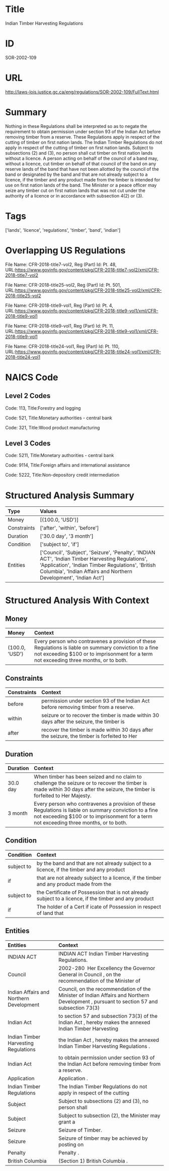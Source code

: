 # Title
Indian Timber Harvesting Regulations


# ID
SOR-2002-109

# URL
http://laws-lois.justice.gc.ca/eng/regulations/SOR-2002-109/FullText.html


# Summary
Nothing in these Regulations shall be interpreted so as to negate the requirement to obtain permission under section 93 of the  Indian Act  before removing timber from a reserve.
These Regulations apply in respect of the cutting of timber on first nation lands.
The  Indian Timber Regulations  do not apply in respect of the cutting of timber on first nation lands.
Subject to subsections (2) and (3), no person shall cut timber on first nation lands without a licence.
A person acting on behalf of the council of a band may, without a licence, cut timber on behalf of that council of the band on any reserve lands of the band that have not been allotted by the council of the band or designated by the band and that are not already subject to a licence, if the timber and any product made from the timber is intended for use on first nation lands of the band.
The Minister or a peace officer may seize any timber cut on first nation lands that was not cut under the authority of a licence or in accordance with subsection 4(2) or (3).


# Tags
['lands', 'licence', 'regulations', 'timber', 'band', 'indian']


# Overlapping US Regulations
File Name: CFR-2018-title7-vol2, Reg (Part) Id: Pt. 48, URL:https://www.govinfo.gov/content/pkg/CFR-2018-title7-vol2/xml/CFR-2018-title7-vol2

File Name: CFR-2018-title25-vol2, Reg (Part) Id: Pt. 501, URL:https://www.govinfo.gov/content/pkg/CFR-2018-title25-vol2/xml/CFR-2018-title25-vol2

File Name: CFR-2018-title9-vol1, Reg (Part) Id: Pt. 4, URL:https://www.govinfo.gov/content/pkg/CFR-2018-title9-vol1/xml/CFR-2018-title9-vol1

File Name: CFR-2018-title9-vol1, Reg (Part) Id: Pt. 11, URL:https://www.govinfo.gov/content/pkg/CFR-2018-title9-vol1/xml/CFR-2018-title9-vol1

File Name: CFR-2018-title24-vol1, Reg (Part) Id: Pt. 110, URL:https://www.govinfo.gov/content/pkg/CFR-2018-title24-vol1/xml/CFR-2018-title24-vol1




# NAICS Code
## Level 2 Codes
Code: 113, Title:Forestry and logging

Code: 521, Title:Monetary authorities - central bank

Code: 321, Title:Wood product manufacturing




## Level 3 Codes
Code: 5211, Title:Monetary authorities - central bank

Code: 9114, Title:Foreign affairs and international assistance

Code: 5222, Title:Non-depository credit intermediation







# Structured Analysis Summary
| Type        | Values                                                                                                                                                                                                                      |
|:------------|:----------------------------------------------------------------------------------------------------------------------------------------------------------------------------------------------------------------------------|
| Money       | [(100.0, 'USD')]                                                                                                                                                                                                            |
| Constraints | ['after', 'within', 'before']                                                                                                                                                                                               |
| Duration    | ['30.0 day', '3 month']                                                                                                                                                                                                     |
| Condition   | ['subject to', 'if']                                                                                                                                                                                                        |
| Entities    | ['Council', 'Subject', 'Seizure', 'Penalty', 'INDIAN ACT', 'Indian Timber Harvesting Regulations', 'Application', 'Indian Timber Regulations', 'British Columbia', 'Indian Affairs and Northern Development', 'Indian Act'] |


# Structured Analysis With Context
 


## Money
| Money          | Context                                                                                                                                                                                          |
|:---------------|:-------------------------------------------------------------------------------------------------------------------------------------------------------------------------------------------------|
| (100.0, 'USD') | Every person who contravenes a provision of these Regulations is liable on summary conviction to a fine not exceeding $100 or to imprisonment for a term not exceeding three months, or to both. |


## Constraints
| Constraints   | Context                                                                                     |
|:--------------|:--------------------------------------------------------------------------------------------|
| before        | permission under section 93 of the Indian Act before  removing timber from a reserve.       |
| within        | seizure or to recover the timber is made within 30 days after the seizure, the timber is    |
| after         | recover the timber is made within 30 days after the seizure, the timber is forfeited to Her |


## Duration
| Duration   | Context                                                                                                                                                                                          |
|:-----------|:-------------------------------------------------------------------------------------------------------------------------------------------------------------------------------------------------|
| 30.0 day   | When timber has been seized and no claim to challenge the seizure or to recover the timber is made within 30 days after the seizure, the timber is forfeited to Her Majesty.                     |
| 3 month    | Every person who contravenes a provision of these Regulations is liable on summary conviction to a fine not exceeding $100 or to imprisonment for a term not exceeding three months, or to both. |


## Condition
| Condition   | Context                                                                                               |
|:------------|:------------------------------------------------------------------------------------------------------|
| subject to  | by the band and that are not already subject to a licence, if the timber and any product              |
| if          | that are not already subject to a licence, if the timber and any product made from the                |
| subject to  | the Certificate of Possession that is not already subject to a licence, if the timber and any product |
| if          | The holder of a Cert if icate of Possession in respect of land that                                   |


## Entities
| Entities                                | Context                                                                                                                                 |
|:----------------------------------------|:----------------------------------------------------------------------------------------------------------------------------------------|
| INDIAN ACT                              | INDIAN ACT  Indian Timber Harvesting Regulations.                                                                                       |
| Council                                 | 2002-280  Her Excellency the Governor General in  Council , on the recommendation of the Minister of                                    |
| Indian Affairs and Northern Development | Council, on the recommendation of the Minister of Indian Affairs and Northern Development , pursuant to section 57 and subsection 73(3) |
| Indian Act                              | to section 57 and subsection 73(3) of the Indian Act , hereby makes the annexed Indian Timber Harvesting                                |
| Indian Timber Harvesting Regulations    | the Indian Act , hereby makes the annexed Indian Timber Harvesting Regulations  .                                                       |
| Indian Act                              | to obtain permission under section 93 of the Indian Act   before removing timber from a reserve.                                        |
| Application                             | Application .                                                                                                                           |
| Indian Timber Regulations               | The   Indian Timber Regulations do not apply in respect of the cutting                                                                  |
| Subject                                 | Subject to subsections (2) and (3), no person shall                                                                                     |
| Subject                                 | Subject to subsection (2), the Minister may grant a                                                                                     |
| Seizure                                 | Seizure  of Timber.                                                                                                                     |
| Seizure                                 | Seizure of timber may be achieved by posting on                                                                                         |
| Penalty                                 | Penalty .                                                                                                                               |
| British Columbia                        | (Section 1)  British Columbia .                                                                                                         |


